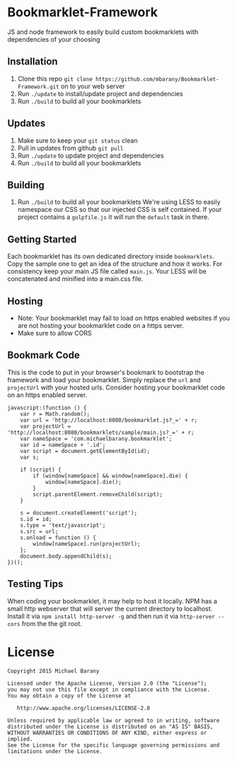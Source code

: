 # Bookmarklet-Framework
JS and node framework to easily build custom bookmarklets with dependencies of your choosing

## Installation
1. Clone this repo `git clone https://github.com/mbarany/Bookmarklet-Framework.git` on to your web server
2. Run `./update` to install/update project and dependencies
3. Run `./build` to build all your bookmarklets

## Updates
1. Make sure to keep your `git status` clean
2. Pull in updates from github `git pull`
3. Run `./update` to update project and dependencies
4. Run `./build` to build all your bookmarklets

## Building
1. Run `./build` to build all your bookmarklets
We're using LESS to easily namespace our CSS so that our injected CSS is self contained. If your project contains a `gulpfile.js` it will run the `default` task in there.

## Getting Started
Each bookmarklet has its own dedicated directory inside `bookmarklets`. Copy the sample one to get an idea of the structure and how it works. For consistency keep your main JS file called `main.js`. Your LESS will be concatenated and minified into a main.css file.

## Hosting
* Note: Your bookmarklet may fail to load on https enabled websites if you are not hosting your bookmarklet code on a https server.
* Make sure to allow CORS

## Bookmark Code
This is the code to put in your browser's bookmark to bootstrap the framework and load your bookmarklet. Simply replace the `url` and `projectUrl` with your hosted urls. Consider hosting your bookmarklet code on an https enabled server.


```
javascript:(function () {
    var r = Math.random();
    var url = 'http://localhost:8080/bookmarklet.js?_=' + r;
    var projectUrl = 'http://localhost:8080/bookmarklets/sample/main.js?_=' + r;
    var nameSpace = 'com.michaelbarany.bookmarklet';
    var id = nameSpace + '.id';
    var script = document.getElementById(id);
    var s;

    if (script) {
        if (window[nameSpace] && window[nameSpace].die) {
            window[nameSpace].die();
        }
        script.parentElement.removeChild(script);
    }

    s = document.createElement('script');
    s.id = id;
    s.type = 'text/javascript';
    s.src = url;
    s.onload = function () {
        window[nameSpace].run(projectUrl);
    };
    document.body.appendChild(s);
})();
```

## Testing Tips
When coding your bookmarklet, it may help to host it locally. NPM has a small http webserver that will server the current directory to localhost. Install it via `npm install http-server -g` and then run it via `http-server --cors` from the the git root.


License
=======

    Copyright 2015 Michael Barany

    Licensed under the Apache License, Version 2.0 (the "License");
    you may not use this file except in compliance with the License.
    You may obtain a copy of the License at

       http://www.apache.org/licenses/LICENSE-2.0

    Unless required by applicable law or agreed to in writing, software
    distributed under the License is distributed on an "AS IS" BASIS,
    WITHOUT WARRANTIES OR CONDITIONS OF ANY KIND, either express or implied.
    See the License for the specific language governing permissions and
    limitations under the License.

